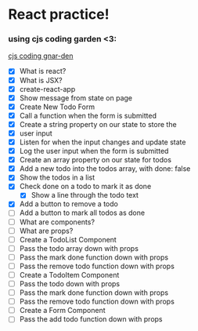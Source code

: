 # React practice!

### using cjs coding garden <3:

[cjs coding gnar-den](https://www.youtube.com/watch?v=vIA130MePY8&list=PLM_i0obccy3uGD0Ba0xiTBSAUlq7aZgdo)

- [x] What is react?
- [x] What is JSX?
- [x] create-react-app
- [x] Show message from state on page
- [x] Create New Todo Form
- [x] Call a function when the form is submitted
- [x] Create a string property on our state to store the
- [x] user input
- [x] Listen for when the input changes and update state
- [x] Log the user input when the form is submitted
- [x] Create an array property on our state for todos
- [x] Add a new todo into the todos array, with done: false
- [x] Show the todos in a list
- [x] Check done on a todo to mark it as done
  - [x] Show a line through the todo text
- [x] Add a button to remove a todo
- [ ] Add a button to mark all todos as done
- [ ] What are components?
- [ ] What are props?
- [ ] Create a TodoList Component
- [ ] Pass the todo array down with props
- [ ] Pass the mark done function down with props
- [ ] Pass the remove todo function down with props
- [ ] Create a TodoItem Component
- [ ] Pass the todo down with props
- [ ] Pass the mark done function down with props
- [ ] Pass the remove todo function down with props
- [ ] Create a Form Component
- [ ] Pass the add todo function down with props

